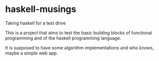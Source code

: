 haskell-musings
===============

Taking haskell for a test drive

This is a project that aims to test the basic building blocks of functional programming and of the haskell programming language.

It is supposed to have some algorithm implementations and who knows, maybe a simple web app.
